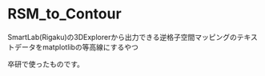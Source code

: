 # RSM_to_Contour
SmartLab(Rigaku)の3DExplorerから出力できる逆格子空間マッピングのテキストデータをmatplotlibの等高線にするやつ 

卒研で使ったものです。
